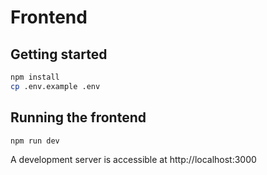 # Frontend

## Getting started

```bash
npm install
cp .env.example .env
```

## Running the frontend

```bash
npm run dev
```

A development server is accessible at http://localhost:3000
